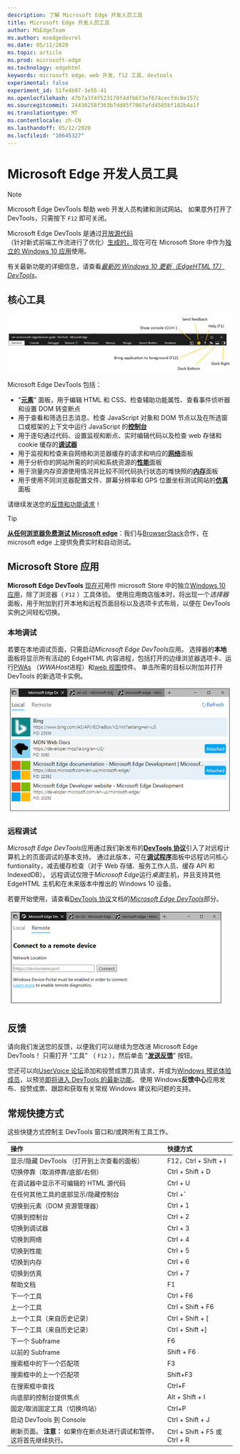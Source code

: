 ```yaml
---
description: 了解 Microsoft Edge 开发人员工具
title: Microsoft Edge 开发人员工具
author: MSEdgeTeam
ms.author: msedgedevrel
ms.date: 05/11/2020
ms.topic: article
ms.prod: microsoft-edge
ms.technology: edgehtml
keywords: microsoft edge、web 开发、f12 工具、devtools
experimental: false
experiment_id: 51fe4b97-3e55-41
ms.openlocfilehash: 47b7a3f4f523170f4dfb6f3ef674cecfdc0e157c
ms.sourcegitcommit: 24430258f363b7dd85f7067afd4565bf102b4a1f
ms.translationtype: MT
ms.contentlocale: zh-CN
ms.lasthandoff: 05/12/2020
ms.locfileid: "10645327"
---
```

# Microsoft Edge 开发人员工具  

> [!NOTE]
> Microsoft Edge DevTools 帮助 web 开发人员构建和测试网站。  如果意外打开了 DevTools，只需按下 `F12` 即可关闭。  

Microsoft Edge DevTools 是通过[开放源代码](https://github.com/Microsoft/ChakraCore)（针对新式前端工作流进行了优化）[生成的，](https://www.typescriptlang.org/)现在可在 Microsoft Store 中作为[独立的 Windows 10 应用](https://www.microsoft.com/store/p/microsoft-edge-devtools-preview/9mzbfrmz0mnj)使用。

有关最新功能的详细信息，请查看[*最新的 Windows 10 更新（EdgeHTML 17） DevTools*](./devtools-guide/whats-new.md)。

## 核心工具

![Microsoft Edge 开发工具](./devtools-guide/media/devtools.png)

Microsoft Edge DevTools 包括：

 - "[**元素**](./devtools-guide/elements.md)" 面板，用于编辑 HTML 和 CSS、检查辅助功能属性、查看事件侦听器和设置 DOM 转变断点
 - 用于查看和筛选日志消息、检查 JavaScript 对象和 DOM 节点以及在所选窗口或框架的上下文中运行 JavaScript 的[**控制台**](./devtools-guide/console.md)
 - 用于逐句通过代码、设置监视和断点、实时编辑代码以及检查 web 存储和 cookie 缓存的[**调试器**](./devtools-guide/debugger.md)
 - 用于监视和检查来自网络和浏览器缓存的请求和响应的[**网络**](./devtools-guide/network.md)面板 
 - 用于分析你的网站所需的时间和系统资源的[**性能**](./devtools-guide/performance.md)面板
 - 用于测量内存资源使用情况并比较不同代码执行状态的堆快照的[**内存**](./devtools-guide/memory.md)面板
 - 用于使用不同浏览器配置文件、屏幕分辨率和 GPS 位置坐标测试网站的[**仿真**](./devtools-guide/emulation.md)面板

请继续发送您的[反馈和功能请求](#feedback)！

> [!TIP]
> **[从任何浏览器免费测试 Microsoft edge](https://developer.microsoft.com/microsoft-edge/tools/remote/)**：我们与[BrowserStack](https://www.browserstack.com/test-on-microsoft-edge-browser#live-cloud)合作，在 microsoft edge 上提供免费实时和自动测试。

## Microsoft Store 应用

**Microsoft Edge DevTools** [现在可](./devtools-guide/whats-new.md)用作 microsoft Store 中的独立[Windows 10 应用](https://www.microsoft.com/store/p/microsoft-edge-devtools-preview/9mzbfrmz0mnj?activetab=pivot%3aoverviewtab)，除了浏览器（ `F12` ）工具体验。 使用应用商店版本时，将出现一个*选择器*面板，用于附加到打开本地和远程页面目标以及选项卡式布局，以便在 DevTools 实例之间轻松切换。

### 本地调试

若要在本地调试页面，只需启动*Microsoft Edge DevTools*应用。 选择器的**本地**面板将显示所有活动的 EdgeHTML 内容进程，包括打开的边缘浏览器选项卡、运行[PWAs](./progressive-web-apps-edgehtml/index.md) （*WWAHost*进程）和[web 视图](./webview.md)控件。 单击所需的目标以附加并打开 DevTools 的新选项卡实例。

![DevTools app 本地面板](./devtools-guide/media/chooser_local.png)

### 远程调试

*Microsoft Edge DevTools*应用通过我们新发布的[**DevTools 协议**](./devtools-protocol/index.md)引入了对远程计算机上的页面调试的基本支持。 通过此版本，可在[**调试程序**](./devtools-guide/debugger.md)面板中远程访问核心 funtionality，减去缓存检查（对于 Web 存储、服务工作人员、缓存 API 和 IndexedDB）。 远程调试仅限于*Microsoft Edge*运行*桌面*主机，并且支持其他 EdgeHTML 主机和在未来版本中推出的 Windows 10 设备。

若要开始使用，请查看[DevTools 协议](./devtools-protocol/index.md)文档的[*Microsoft Edge DevTools*](./devtools-protocol/0.1/clients.md#microsoft-edge-devtools-preview)部分。

![DevTools 应用程序远程面板](./devtools-guide/media/chooser_remote.png)

## 反馈

请向我们发送您的反馈，以便我们可以继续为您改进 Microsoft Edge DevTools！ 只需打开 "工具" （ `F12` ），然后单击 "[**发送反馈**](#microsoft-edge-developer-tools)" 按钮。

您还可以向[UserVoice 论坛](https://wpdev.uservoice.com/forums/257854-microsoft-edge-developer/category/84475-f12-developer-tools)添加和投赞成票刀具请求，并成为[Windows 预览体验成员](https://insider.windows.com/)，以预览[即将进入 DevTools 的最新功能](./devtools-guide/whats-new.md)。 使用 Windows**反馈中心**应用发布、投赞成票、跟踪和获取有关常规 Windows 建议和问题的支持。

## 常规快捷方式

这些快捷方式控制主 DevTools 窗口和/或跨所有工具工作。

操作 | 快捷方式
:------------ | :-------------
显示/隐藏 DevTools （打开到上次查看的面板） | F12，Ctrl + Shift + I
切换停靠（取消停靠/底部/右侧） | Ctrl + Shift + D 
在调试器中显示不可编辑的 HTML 源代码 | Ctrl + U
在任何其他工具的底部显示/隐藏控制台  | Ctrl +**`**
切换到元素（DOM 资源管理器） | Ctrl + 1
切换到控制台 |  Ctrl + 2
切换到调试器 | Ctrl + 3
切换到网络 | Ctrl + 4
切换到性能 | Ctrl + 5
切换到内存 | Ctrl + 6
切换到仿真 | Ctrl + 7
帮助文档 | F1
下一个工具 | Ctrl + F6
上一个工具 | Ctrl + Shift + F6
上一个工具（来自历史记录） | Ctrl + Shift + [
下一个工具（来自历史记录） | Ctrl + Shift +]
下一个 Subframe    | F6
以前的 Subframe | Shift + F6
搜索框中的下一个匹配项 | F3
搜索框中的上一个匹配项 | Shift+F3
在搜索框中查找 | Ctrl+F
向底部的控制台提供焦点 | Alt + Shift + I
固定/取消固定工具（切换坞站） | Ctrl+P  
启动 DevTools 到 Console | Ctrl + Shift + J
刷新页面。 **注意：** 如果你在断点处进行调试和暂停，这将首先继续执行。 | Ctrl + Shift + F5 或 Ctrl + R
